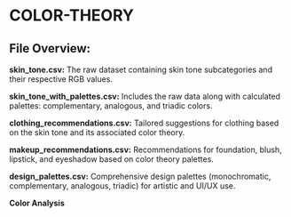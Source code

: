 # COLOR-THEORY

## File Overview:

**skin_tone.csv:**
The raw dataset containing skin tone subcategories and their respective RGB values.

**skin_tone_with_palettes.csv:**
Includes the raw data along with calculated palettes: complementary, analogous, and triadic colors.

**clothing_recommendations.csv:**
Tailored suggestions for clothing based on the skin tone and its associated color theory.

**makeup_recommendations.csv:**
Recommendations for foundation, blush, lipstick, and eyeshadow based on color theory palettes.

**design_palettes.csv:**
Comprehensive design palettes (monochromatic, complementary, analogous, triadic) for artistic and UI/UX use.

**Color Analysis**
